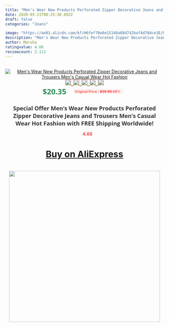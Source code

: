 ```yaml
---
title: "Men's Wear New Products Perforated Zipper Decorative Jeans and Trousers Men's Casual Wear Hot Fashion"
date: 2020-05-21T08:25:36.892Z
draft: false
categories: "Jeans"

image: "https://ae01.alicdn.com/kf/H6fef70e8e15140a68d742baf4d784ce3E/Men-s-Wear-New-Products-Perforated-Zipper-Decorative-Jeans-and-Trousers-Men-s-Casual-Wear-Hot.jpg"
description: "Men's Wear New Products Perforated Zipper Decorative Jeans and Trousers Men's Casual Wear Hot Fashion"
author: Marsha
ratingvalue: 4.66
reviewcount: 2.111
---
```

<br>
<div style="text-align: center;">
<a href="https://s.click.aliexpress.com/e/_AqA18v" target="_blank" rel="nofollow noopener noreferrer"><img alt="Men's Wear New Products Perforated Zipper Decorative Jeans and Trousers Men's Casual Wear Hot Fashion" class="magnifier-image" src="https://ae01.alicdn.com/kf/H6fef70e8e15140a68d742baf4d784ce3E/Men-s-Wear-New-Products-Perforated-Zipper-Decorative-Jeans-and-Trousers-Men-s-Casual-Wear-Hot.jpg_640x640.jpg">
<br>
<img style="border:1px solid salmon" src="https://ae01.alicdn.com/kf/H6fef70e8e15140a68d742baf4d784ce3E/Men-s-Wear-New-Products-Perforated-Zipper-Decorative-Jeans-and-Trousers-Men-s-Casual-Wear-Hot.jpg_120x120.jpg">&nbsp;&nbsp;<img style="border:1px solid salmon" src="https://ae01.alicdn.com/kf/H0358ac23c74e4f218ae9901fb0811c7dJ/Men-s-Wear-New-Products-Perforated-Zipper-Decorative-Jeans-and-Trousers-Men-s-Casual-Wear-Hot.jpg_120x120.jpg">&nbsp;&nbsp;<img style="border:1px solid salmon" src="https://ae01.alicdn.com/kf/Hd9c091ee2e8f4ceb8701f293156c56acD/Men-s-Wear-New-Products-Perforated-Zipper-Decorative-Jeans-and-Trousers-Men-s-Casual-Wear-Hot.jpg_120x120.jpg">&nbsp;&nbsp;<img style="border:1px solid salmon" src="https://ae01.alicdn.com/kf/Hc05148deb3704477992cadaeeb815f32h/Men-s-Wear-New-Products-Perforated-Zipper-Decorative-Jeans-and-Trousers-Men-s-Casual-Wear-Hot.jpg_120x120.jpg">&nbsp;&nbsp;<img style="border:1px solid salmon" src="https://ae01.alicdn.com/kf/Hd7c3b7f52cc54dd6adcd6c7614992858H/Men-s-Wear-New-Products-Perforated-Zipper-Decorative-Jeans-and-Trousers-Men-s-Casual-Wear-Hot.jpg_120x120.jpg"></a></div><br0>
<div style="text-align: center;"><span style="background-color: white; border: 0px; box-sizing: border-box; color: seagreen; display: inline-block; font-family: &quot;open sans&quot; , &quot;arial&quot; , &quot;helvetica&quot; , sans-serif , &quot;heiti&quot;; font-size: 24px; font-stretch: inherit; font-weight: 700; line-height: inherit; margin: 0px 10px 0px 0px; padding: 0px; vertical-align: middle;">$20.35 </span>
<span style="background: rgb(255 , 241 , 241); border-radius: 3px; border: 0px; box-sizing: border-box; color: #ff4747; display: inline-block; font-family: inherit; font-size: 12px; font-stretch: inherit; font-style: inherit; font-variant: inherit; font-weight: 600; line-height: inherit; margin: 0px; padding: 2px 5px; transform: scale(0.9); vertical-align: middle;">Original Price : <b style="text-decoration: line-through;">$39.90 </b> 49%&nbsp;&nbsp;</span></div>
<h1 style="color: #333333; display: inline-block; font-family: &quot;open sans&quot; , &quot;arial&quot; , &quot;helvetica&quot; , sans-serif , &quot;heiti&quot;; font-size: 18px; font-stretch: inherit; font-weight: 700; text-align: center;">Special Offer Men's Wear New Products Perforated Zipper Decorative Jeans and Trousers Men's Casual Wear Hot Fashion with FREE Shipping Worldwide!</h1>
<div style="color: #ff4747; text-align: center;">
<img src="https://4.bp.blogspot.com/-M0ZcTcb-5uY/XleCXlxnR4I/AAAAAAAAAEc/OrjgMkXV1oMQFaCRZj5HQwOCBcu3w1FegCPcBGAYYCw/s1600/star.png" style="height: 15px;">&nbsp;<b>4.66</b></div>
<div class="button_cont" align="center"><a class="buynow_a" href="https://s.click.aliexpress.com/e/_AqA18v" target="_blank" rel="nofollow noopener noreferrer"><H1>Buy on AliExpress</H1></a></div><br>
<div class="separator" style="clear: both; text-align: center;">
<img src="https://lh3.googleusercontent.com/-pTy5HemUv9M/XlePHvY0dAI/AAAAAAAAAE4/0nX5iRUoIWY8eMW9Dpxeirr157OZliDIgCLcBGAsYHQ/s1600/badge.gif" width="480">
</div>
